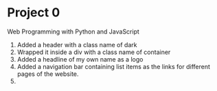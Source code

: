 # Project 0

Web Programming with Python and JavaScript

1) Added a header with a class name of dark
2) Wrapped it inside a div with a class name of container
3) Added a headline of my own name as a logo
4) Added a navigation bar containing list items as the links for different pages of the website.
5) 
